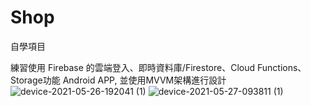 
# Shop

自學項目   

練習使用 Firebase 的雲端登入、即時資料庫/Firestore、Cloud Functions、  Storage功能 Android APP,
並使用MVVM架構進行設計
![device-2021-05-26-192041 (1)](https://user-images.githubusercontent.com/44021177/119752508-b9399b00-becf-11eb-9057-c6008f944350.png) ![device-2021-05-27-093811 (1)](https://user-images.githubusercontent.com/44021177/119752511-ba6ac800-becf-11eb-83be-d7fffe1cb92d.png)


